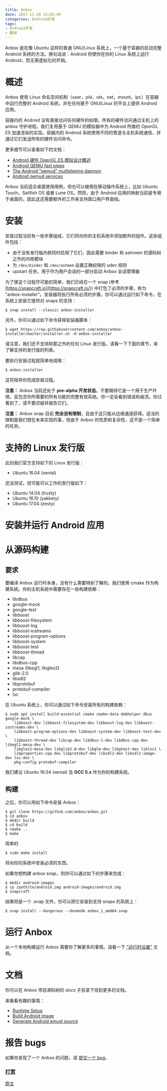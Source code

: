 ```yaml
---
title: Anbox
date: 2017-11-28 13:05:49
categories: Android开发
tags:
- Android开发
- 翻译
---
```


Anbox 是在像 Ubuntu 这样的普通 GNU/Linux 系统上，一个基于容器的启动完整 Android 系统的方法。换句话说：Android 将使你在你的 Linux 系统上运行 Android，而无需虚拟化的开销。
<!--more-->
# 概述

Anbox 使用 Linux 命名空间机制（user，pid，uts，net，mount，ipc）在容器中运行完整的 Android 系统，并在任何基于 GNU/Linux 的平台上提供 Android 应用。

容器内的 Android 没有直接访问任何硬件的权限。所有的硬件访问通过主机上的 anbox 守护进程。我们复用基于 QEMU 的模拟器中为 Android 所做的 OpenGL ES 加速渲染的实现。容器内的 Android 系统使用不同的管道与主机系统通信，并通过它们发送所有的硬件访问命令。

更多细节可以查看如下的文档：

 *   [Android 硬件 OpenGL ES 模拟设计概述](https://www.wolfcstech.com/2017/09/16/opengles_android_emulation/)
 *   [Android QEMU fast pipes](https://android.googlesource.com/platform/external/qemu/+/emu-master-dev/android/docs/ANDROID-QEMU-PIPE.TXT)
 *   [The Android "qemud" multiplexing daemon](https://android.googlesource.com/platform/external/qemu/+/emu-master-dev/android/docs/ANDROID-QEMUD.TXT)
 *   [Android qemud services](https://android.googlesource.com/platform/external/qemu/+/emu-master-dev/android/docs/ANDROID-QEMUD-SERVICES.TXT)

Anbox 当前适合桌面使用用例，但也可以被用在移动操作系统上，比如 Ubuntu Touch，Sailfish OS 或者 Lune OS。然而，由于 Android 应用的映射当前是专用于桌面的，因此这还需要额外的工作来支持窗口用户界面栈。

# 安装

安装过程当前有一些步骤组成，它们将向你的主机系统中添加额外的组件。这些组件包括：

 * 由于没有发行版内核同时启用了它们，因此需要 binder 和 ashmem 的源码树之外的内核模块
 * 为 `/dev/binder` 和 `/dev/ashmem` 设置正确权限的 udev 规则
 * upstart 任务，用于作为用户会话的一部分启动 Anbox 会话管理器

为了使这个过程尽可能的简单，我们已经在一个 snap (参考 [https://snapcraft.io](https://snapcraft.io/)) 中打包了必须的步骤，称为 "anbox-installer"。安装器将执行所有必须的步骤。你可以通过运行如下命令，在系统上安装它提供对 snaps 的支持：
```
$ snap install --classic anbox-installer
```

另外，你可以通过如下命令获得安装器脚本：
```
$ wget https://raw.githubusercontent.com/anbox/anbox-installer/master/installer.sh -O anbox-installer
```

请注意，我们还不支持除那之外的任何 Linux 发行版。请看一下下面的章节，来了解支持的发行版的列表。

要执行安装过程就简单地调用：
```
$ anbox-installer
```

这将指导你完成安装过程。

**注意：** Anbox 当前还处于 **pre-alpha 开发状态**。不要期待它是一个用于生产环境，且包含你所需要的所有功能的完整有效系统。你一定会看到错误和崩溃。你过看到了，请不要迟疑并报告它们。

**注意：** Anbox snap 目前 **完全没有限制**，且由于这只能从边缘通道获得。适当的限制是我们想在未来实现的事，但由于 Anbox 的性质和复杂性，这不是一个简单的任务。

# 支持的 Linux 发行版

此刻我们官方支持如下的 Linux 发行版：

 * Ubuntu 16.04 (xenial)

还没测试，但可能可以工作的发行版如下：

 * Ubuntu 14.04 (trusty)
 * Ubuntu 16.10 (yakkety)
 * Ubuntu 17.04 (zesty)

# 安装并运行 Android 应用

# 从源码构建

## 要求

要编译 Anbox 运行时本身，没有什么需要特别了解的。我们使用 cmake 作为构建系统。你的主机系统中需要存在一些构建依赖：

 * libdbus
 * google-mock
 * google-test
 * libboost
 * libboost-filesystem
 * libboost-log
 * libboost-iostreams
 * libboost-program-options
 * libboost-system
 * libboost-test
 * libboost-thread
 * libcap
 * libdbus-cpp
 * mesa (libegl1, libgles2)
 * glib-2.0
 * libsdl2
 * libprotobuf
 * protobuf-compiler
 * lxc

在 Ubuntu 系统上，你可以通过如下命令安装所有的构建依赖：
```
$ sudo apt install build-essential cmake cmake-data debhelper dbus google-mock \
    libboost-dev libboost-filesystem-dev libboost-log-dev libboost-iostreams-dev \
    libboost-program-options-dev libboost-system-dev libboost-test-dev \
    libboost-thread-dev libcap-dev libdbus-1-dev libdbus-cpp-dev libegl1-mesa-dev \
    libgles2-mesa-dev libglib2.0-dev libglm-dev libgtest-dev liblxc1 \
    libproperties-cpp-dev libprotobuf-dev libsdl2-dev libsdl2-image-dev lxc-dev \
    pkg-config protobuf-compiler
```

我们建议 Ubuntu 16.04 (xenial) 及 **GCC 5.x** 作为你的构建系统。

## 构建

之后，你可以用如下命令安装 Anbox：
```
$ git clone https://github.com/anbox/anbox.git
$ cd anbox
$ mkdir build
$ cd build
$ cmake ..
$ make
```

简单的
```
$ sudo make install
```

将向你的系统中安装必须的东西。

如果你想构建 anbox snap，则你可以通过如下的步骤来完成：
```
$ mkdir android-images
$ cp /path/to/android.img android-images/android.img
$ snapcraft
```

结果将是一个 .snap 文件，你可以把它安装到支持 snaps 的系统上：
```
$ snap install --dangerous --devmode anbox_1_amd64.snap
```

# 运行 Anbox

从一个本地构建运行 Anbox 需要你了解更多的事情。请看一下 ["运行时设置"](https://github.com/anbox/anbox/blob/master/docs/runtime-setup.md) 文档。

# 文档

你可以在 Anbox 项目源码树的 *docs* 子目录下找到更多的文档。

来看看有趣的事情：

 *   [Runtime Setup](https://github.com/anbox/anbox/blob/master/docs/runtime-setup.md)
 *   [Build Android image](https://github.com/anbox/anbox/blob/master/docs/build-android.md)
 *   [Generate Android emugl source](https://github.com/anbox/anbox/blob/master/docs/generate-emugl-source.md)

# 报告 bugs

如果你发现了一个 Anbox 的问题，请 [提交一个 bug](https://github.com/anbox/anbox/issues/new)。

### [打赏](https://www.wolfcstech.com/about/donate.html)

[原文](https://github.com/anbox/anbox)

